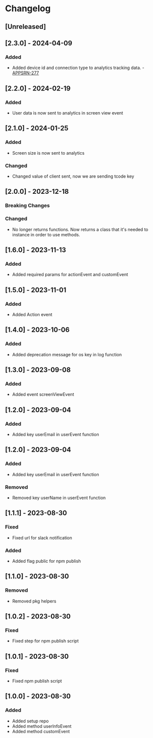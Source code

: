 # Changelog

## [Unreleased]

## [2.3.0] - 2024-04-09

### Added

- Added device id and connection type to analytics tracking data. - [APPSRN-277](https://janiscommerce.atlassian.net/browse/APPSRN-277)

## [2.2.0] - 2024-02-19

### Added

- User data is now sent to analytics in screen view event

## [2.1.0] - 2024-01-25
### Added

- Screen size is now sent to analytics

### Changed

- Changed value of client sent, now we are sending tcode key

## [2.0.0] - 2023-12-18

### Breaking Changes

### Changed

- No longer returns functions. Now returns a class that it's needed to instance in order to use methods.

## [1.6.0] - 2023-11-13

### Added

- Added required params for actionEvent and customEvent

## [1.5.0] - 2023-11-01

### Added

- Added Action event

## [1.4.0] - 2023-10-06

### Added

- Added deprecation message for os key in log function

## [1.3.0] - 2023-09-08

### Added

- Added event screenViewEvent

## [1.2.0] - 2023-09-04

### Added

- Added key userEmail in userEvent function

## [1.2.0] - 2023-09-04

### Added

- Added key userEmail in userEvent function

### Removed

- Removed key userName in userEvent function

## [1.1.1] - 2023-08-30

### Fixed

- Fixed url for slack notification

### Added

- Added flag public for npm publish

## [1.1.0] - 2023-08-30

### Removed

- Removed pkg helpers

## [1.0.2] - 2023-08-30

### Fixed

- Fixed step for npm publish script

## [1.0.1] - 2023-08-30

### Fixed

- Fixed npm publish script

## [1.0.0] - 2023-08-30

### Added

- Added setup repo
- Added method userInfoEvent
- Added method customEvent
